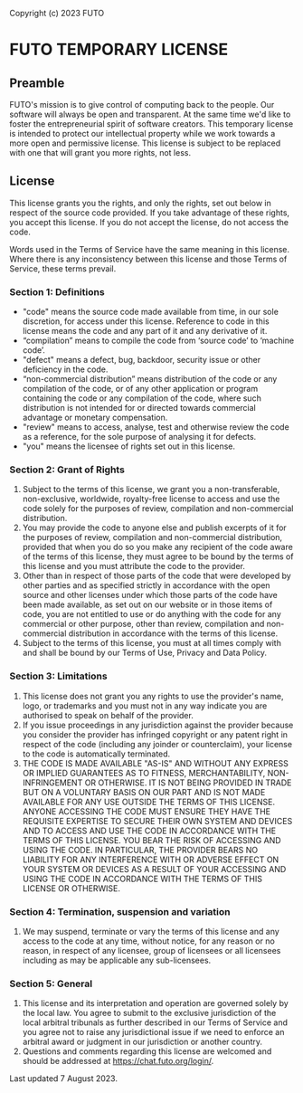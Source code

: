 Copyright (c) 2023 FUTO

# FUTO TEMPORARY LICENSE

## Preamble

FUTO's mission is to give control of computing back to the people. Our software will always be open and transparent. At the same time we'd like to foster the entrepreneurial spirit of software creators. This temporary license is intended to protect our intellectual property while we work towards a more open and permissive license. This license is subject to be replaced with one that will grant you more rights, not less.

## License

This license grants you the rights, and only the rights, set out below in respect of the source code provided. If you take advantage of these rights, you accept this license. If you do not accept the license, do not access the code.

Words used in the Terms of Service have the same meaning in this license. Where there is any inconsistency between this license and those Terms of Service, these terms prevail.

### Section 1: Definitions
- "code" means the source code made available from time, in our sole discretion, for access under this license. Reference to code in this license means the code and any part of it and any derivative of it.
- “compilation” means to compile the code from ‘source code’ to ‘machine code’.
- "defect" means a defect, bug, backdoor, security issue or other deficiency in the code.
- “non-commercial distribution” means distribution of the code or any compilation of the code, or of any other application or program containing the code or any compilation of the code, where such distribution is not intended for or directed towards commercial advantage or monetary compensation.
- "review" means to access, analyse, test and otherwise review the code as a reference, for the sole purpose of analysing it for defects.
- "you" means the licensee of rights set out in this license.

### Section 2: Grant of Rights
1. Subject to the terms of this license, we grant you a non-transferable, non-exclusive, worldwide, royalty-free license to access and use the code solely for the purposes of review, compilation and non-commercial distribution.
2. You may provide the code to anyone else and publish excerpts of it for the purposes of review, compilation and non-commercial distribution, provided that when you do so you make any recipient of the code aware of the terms of this license, they must agree to be bound by the terms of this license and you must attribute the code to the provider.
3. Other than in respect of those parts of the code that were developed by other parties and as specified strictly in accordance with the open source and other licenses under which those parts of the code have been made available, as set out on our website or in those items of code, you are not entitled to use or do anything with the code for any commercial or other purpose, other than review, compilation and non-commercial distribution in accordance with the terms of this license.
4. Subject to the terms of this license, you must at all times comply with and shall be bound by our Terms of Use, Privacy and Data Policy.

### Section 3: Limitations
1. This license does not grant you any rights to use the provider's name, logo, or trademarks and you must not in any way indicate you are authorised to speak on behalf of the provider.
2. If you issue proceedings in any jurisdiction against the provider because you consider the provider has infringed copyright or any patent right in respect of the code (including any joinder or counterclaim), your license to the code is automatically terminated.
3. THE CODE IS MADE AVAILABLE "AS-IS" AND WITHOUT ANY EXPRESS OR IMPLIED GUARANTEES AS TO FITNESS, MERCHANTABILITY, NON-INFRINGEMENT OR OTHERWISE. IT IS NOT BEING PROVIDED IN TRADE BUT ON A VOLUNTARY BASIS ON OUR PART AND IS NOT MADE AVAILABLE FOR ANY USE OUTSIDE THE TERMS OF THIS LICENSE. ANYONE ACCESSING THE CODE MUST ENSURE THEY HAVE THE REQUISITE EXPERTISE TO SECURE THEIR OWN SYSTEM AND DEVICES AND TO ACCESS AND USE THE CODE IN ACCORDANCE WITH THE TERMS OF THIS LICENSE. YOU BEAR THE RISK OF ACCESSING AND USING THE CODE. IN PARTICULAR, THE PROVIDER BEARS NO LIABILITY FOR ANY INTERFERENCE WITH OR ADVERSE EFFECT ON YOUR SYSTEM OR DEVICES AS A RESULT OF YOUR ACCESSING AND USING THE CODE IN ACCORDANCE WITH THE TERMS OF THIS LICENSE OR OTHERWISE.

### Section 4: Termination, suspension and variation
1. We may suspend, terminate or vary the terms of this license and any access to the code at any time, without notice, for any reason or no reason, in respect of any licensee, group of licensees or all licensees including as may be applicable any sub-licensees.

### Section 5: General
1. This license and its interpretation and operation are governed solely by the local law. You agree to submit to the exclusive jurisdiction of the local arbitral tribunals as further described in our Terms of Service and you agree not to raise any jurisdictional issue if we need to enforce an arbitral award or judgment in our jurisdiction or another country.
2. Questions and comments regarding this license are welcomed and should be addressed at https://chat.futo.org/login/.

Last updated 7 August 2023.
